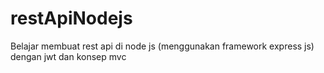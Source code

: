 # restApiNodejs
Belajar membuat rest api di node js (menggunakan framework express js) dengan jwt dan konsep mvc
